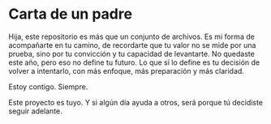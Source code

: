 # Carta de un padre

Hija, este repositorio es más que un conjunto de archivos. Es mi forma de acompañarte en tu camino, de recordarte que tu valor no se mide por una prueba, sino por tu convicción y tu capacidad de levantarte. No quedaste este año, pero eso no define tu futuro. Lo que sí lo define es tu decisión de volver a intentarlo, con más enfoque, más preparación y más claridad.

Estoy contigo. Siempre.

Este proyecto es tuyo. Y si algún día ayuda a otros, será porque tú decidiste seguir adelante.
